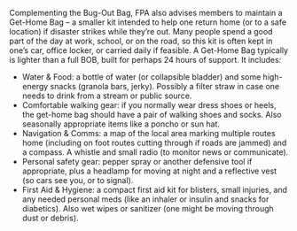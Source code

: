 Complementing the Bug-Out Bag, FPA also advises members to maintain a Get-Home Bag – a smaller kit intended to help one return home (or to a safe location) if disaster strikes while they’re out. Many people spend a good part of the day at work, school, or on the road, so this kit is often kept in one’s car, office locker, or carried daily if feasible. A Get-Home Bag typically is lighter than a full BOB, built for perhaps 24 hours of support. It includes:  
- Water & Food: a bottle of water (or collapsible bladder) and some high-energy snacks (granola bars, jerky). Possibly a filter straw in case one needs to drink from a stream or public source.  
- Comfortable walking gear: if you normally wear dress shoes or heels, the get-home bag should have a pair of walking shoes and socks. Also seasonally appropriate items like a poncho or sun hat.  
- Navigation & Comms: a map of the local area marking multiple routes home (including on foot routes cutting through if roads are jammed) and a compass. A whistle and small radio (to monitor news or communicate).  
- Personal safety gear: pepper spray or another defensive tool if appropriate, plus a headlamp for moving at night and a reflective vest (so cars see you, or to signal).  
- First Aid & Hygiene: a compact first aid kit for blisters, small injuries, and any needed personal meds (like an inhaler or insulin and snacks for diabetics). Also wet wipes or sanitizer (one might be moving through dust or debris).